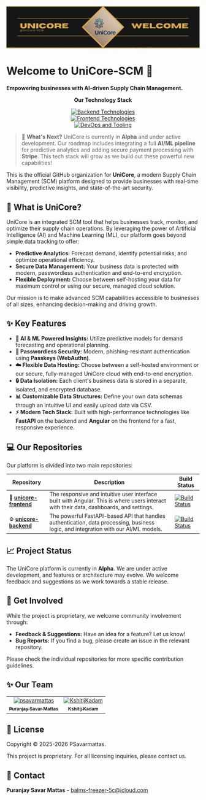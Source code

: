 <p align="center">
  <img src="https://github.com/UniCore-SCM/.github/blob/main/unicore-banner.png" alt="UniCore Banner"/>
</p>

# Welcome to UniCore-SCM 👋

**Empowering businesses with AI-driven Supply Chain Management.**

<p align="center">
  <b>Our Technology Stack</b>
</p>
<p align="center">
  <a href="https://skillicons.dev">
    <img src="https://skillicons.dev/icons?i=py,fastapi,sqlite&theme=light&perline=5" alt="Backend Technologies"/>
    <br>
    <img src="https://skillicons.dev/icons?i=angular,ts,html,scss&theme=light&perline=5" alt="Frontend Technologies"/>
    <br>
    <img src="https://skillicons.dev/icons?i=git,github,nginx,jenkins,docker&theme=light&perline=5" alt="DevOps and Tooling"/>
  </a>
</p>

> 🚀 **What's Next?**
> UniCore is currently in **Alpha** and under active development. Our roadmap includes integrating a full **AI/ML pipeline** for predictive analytics and adding secure payment processing with **Stripe**. This tech stack will grow as we build out these powerful new capabilities!

This is the official GitHub organization for **UniCore**, a modern Supply Chain Management (SCM) platform designed to provide businesses with real-time visibility, predictive insights, and state-of-the-art security.

## 🚀 What is UniCore?

UniCore is an integrated SCM tool that helps businesses track, monitor, and optimize their supply chain operations. By leveraging the power of Artificial Intelligence (AI) and Machine Learning (ML), our platform goes beyond simple data tracking to offer:

*   **Predictive Analytics:** Forecast demand, identify potential risks, and optimize operational efficiency.
*   **Secure Data Management:** Your business data is protected with modern, passwordless authentication and end-to-end encryption.
*   **Flexible Deployment:** Choose between self-hosting your data for maximum control or using our secure, managed cloud solution.

Our mission is to make advanced SCM capabilities accessible to businesses of all sizes, enhancing decision-making and driving growth.

## ✨ Key Features

*   **🤖 AI & ML Powered Insights:** Utilize predictive models for demand forecasting and operational planning.
*   **🔑 Passwordless Security:** Modern, phishing-resistant authentication using **Passkeys (WebAuthn)**.
*   **☁️ Flexible Data Hosting:** Choose between a self-hosted environment or our secure, fully-managed UniCore cloud with end-to-end encryption.
*   **🔒 Data Isolation:** Each client's business data is stored in a separate, isolated, and encrypted database.
*   **📊 Customizable Data Structures:** Define your own data schemas through an intuitive UI and easily upload data via CSV.
*   **⚡ Modern Tech Stack:** Built with high-performance technologies like **FastAPI** on the backend and **Angular** on the frontend for a fast, responsive experience.

## 💻 Our Repositories

Our platform is divided into two main repositories:

| Repository                                                               | Description                                                                                                                              | Build Status                                                                                                                             |
| ------------------------------------------------------------------------ | ---------------------------------------------------------------------------------------------------------------------------------------- | ---------------------------------------------------------------------------------------------------------------------------------------- |
| 🎨 **[unicore-frontend](https://github.com/UniCore-SCM/unicore-frontend)** | The responsive and intuitive user interface built with Angular. This is where users interact with their data, dashboards, and settings. | [![Build Status](https://jenkins.psmattas.com/buildStatus/icon?job=UniCore-Frontend%2Fmain)](https://jenkins.psmattas.com/job/UniCore-Frontend/job/main/) |
| ⚙️ **[unicore-backend](https://github.com/UniCore-SCM/unicore-backend)**   | The powerful FastAPI-based API that handles authentication, data processing, business logic, and integration with our AI/ML models.      | [![Build Status](https://jenkins.psmattas.com/buildStatus/icon?job=UniCore-Backend%2Fmain)](https://jenkins.psmattas.com/job/UniCore-Backend/job/main/)       |

## 📈 Project Status

The UniCore platform is currently in **Alpha**. We are under active development, and features or architecture may evolve. We welcome feedback and suggestions as we work towards a stable release.

## 🤝 Get Involved

While the project is proprietary, we welcome community involvement through:

*   **Feedback & Suggestions:** Have an idea for a feature? Let us know!
*   **Bug Reports:** If you find a bug, please create an issue in the relevant repository.

Please check the individual repositories for more specific contribution guidelines.

## ✨ Our Team

<table>
	<tbody>
            <td align="center">
                <a href="https://github.com/psavarmattas">
                    <img src="https://avatars.githubusercontent.com/u/68191388?v=4" width="100;" alt="psavarmattas"/>
                    <br />
                    <sub><b>Puranjay Savar Mattas</b></sub>
                </a>
            </td>
            <td align="center">
                <a href="https://github.com/KshitijKadam">
                    <img src="https://avatars.githubusercontent.com/u/33069063?v=4" width="100;" alt="KshitijKadam"/>
                    <br />
                    <sub><b>Kshitij Kadam</b></sub>
                </a>
            </td>
		</tr>
	<tbody>
</table>

## 📄 License

Copyright © 2025-2026 PSavarmattas.

This project is proprietary. For all licensing inquiries, please contact us.

## 📧 Contact

**Puranjay Savar Mattas** - [balms-freezer-5c@icloud.com](mailto:balms-freezer-5c@icloud.com)
